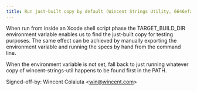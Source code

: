 ```yaml
---
title: Run just-built copy by default (Wincent Strings Utility, 6646efa)
---
```


When run from inside an Xcode shell script phase the TARGET\_BUILD\_DIR environment variable enables us to find the just-built copy for testing purposes. The same effect can be achieved by manually exporting the environment variable and running the specs by hand from the command line.

When the environment variable is not set, fall back to just running whatever copy of wincent-strings-util happens to be found first in the PATH.

Signed-off-by: Wincent Colaiuta &lt;win@wincent.com&gt;

